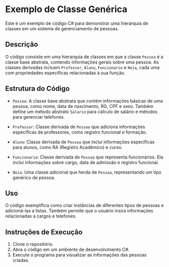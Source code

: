 # Exemplo de Classe Genérica

Este é um exemplo de código C# para demonstrar uma hierarquia de classes em um sistema de gerenciamento de pessoas. 

## Descrição

O código consiste em uma hierarquia de classes em que a classe `Pessoa` é a classe base abstrata, contendo informações gerais sobre uma pessoa. As classes derivadas incluem `Professor`, `Aluno`, `Funcionario` e `Noia`, cada uma com propriedades específicas relacionadas à sua função.

## Estrutura do Código

- `Pessoa`: A classe base abstrata que contém informações básicas de uma pessoa, como nome, data de nascimento, RG, CPF e sexo. Também define um método abstrato `Salario` para cálculo de salário e métodos para gerenciar telefones.

- `Professor`: Classe derivada de `Pessoa` que adiciona informações específicas de professores, como registro funcional e formação.

- `Aluno`: Classe derivada de `Pessoa` que inclui informações específicas para alunos, como RA (Registro Acadêmico) e curso.

- `Funcionario`: Classe derivada de `Pessoa` que representa funcionários. Ela inclui informações sobre cargo, data de admissão e registro funcional.

- `Noia`: Uma classe adicional que herda de `Pessoa`, representando um tipo genérico de pessoa.

## Uso

O código exemplifica como criar instâncias de diferentes tipos de pessoas e adicioná-las a listas. Também permite que o usuário insira informações relacionadas a cargos e telefones.

## Instruções de Execução

1. Clone o repositório.
2. Abra o código em um ambiente de desenvolvimento C#.
3. Execute o programa para visualizar as informações das pessoas criadas.

